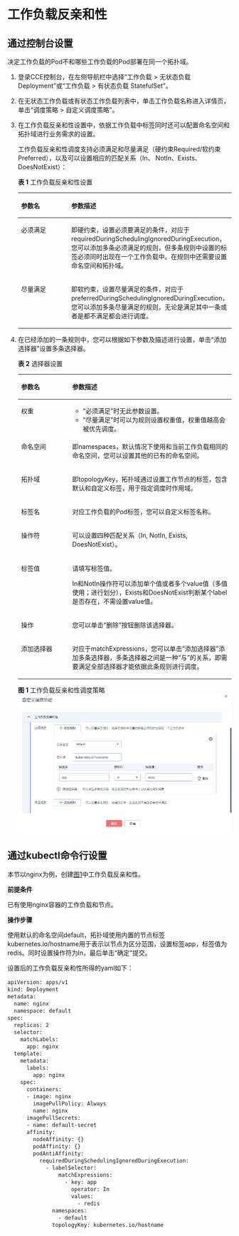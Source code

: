 # 工作负载反亲和性<a name="cce_01_0234"></a>

## 通过控制台设置<a name="section984110391216"></a>

决定工作负载的Pod不和哪些工作负载的Pod部署在同一个拓扑域。

1.  登录CCE控制台，在左侧导航栏中选择“工作负载 \> 无状态负载 Deployment”或“工作负载 \> 有状态负载 StatefulSet”。
2.  在无状态工作负载或有状态工作负载列表中，单击工作负载名称进入详情页，单击“调度策略 \> 自定义调度策略”。
3.  在工作负载反亲和性设置中，依据工作负载中标签同时还可以配置命名空间和拓扑域进行业务需求的设置。

    工作负载反亲和性调度支持必须满足和尽量满足（硬约束Required/软约束Preferred），以及可以设置相应的匹配关系（In、 NotIn、Exists、DoesNotExist）：

    **表 1**  工作负载反亲和性设置

    <a name="table202751247311"></a>
    <table><thead align="left"><tr id="row6275154232"><th class="cellrowborder" valign="top" width="23.95%" id="mcps1.2.3.1.1"><p id="p11274641534"><a name="p11274641534"></a><a name="p11274641534"></a>参数名</p>
    </th>
    <th class="cellrowborder" valign="top" width="76.05%" id="mcps1.2.3.1.2"><p id="p12747418317"><a name="p12747418317"></a><a name="p12747418317"></a>参数描述</p>
    </th>
    </tr>
    </thead>
    <tbody><tr id="row1327511413311"><td class="cellrowborder" valign="top" width="23.95%" headers="mcps1.2.3.1.1 "><p id="p1827516415318"><a name="p1827516415318"></a><a name="p1827516415318"></a>必须满足</p>
    </td>
    <td class="cellrowborder" valign="top" width="76.05%" headers="mcps1.2.3.1.2 "><p id="p1427512410317"><a name="p1427512410317"></a><a name="p1427512410317"></a>即硬约束，设置必须要满足的条件，对应于requiredDuringSchedulingIgnoredDuringExecution，您可以添加多条必须满足的规则，但多条规则中设置的标签必须同时出现在一个工作负载中。在规则中还需要设置命名空间和拓扑域。</p>
    </td>
    </tr>
    <tr id="row112751441939"><td class="cellrowborder" valign="top" width="23.95%" headers="mcps1.2.3.1.1 "><p id="p172751442316"><a name="p172751442316"></a><a name="p172751442316"></a>尽量满足</p>
    </td>
    <td class="cellrowborder" valign="top" width="76.05%" headers="mcps1.2.3.1.2 "><p id="p847410388354"><a name="p847410388354"></a><a name="p847410388354"></a>即软约束，设置尽量满足的条件，对应于preferredDuringSchedulingIgnoredDuringExecution，您可以添加多条尽量满足的规则，无论是满足其中一条或者是都不满足都会进行调度。</p>
    </td>
    </tr>
    </tbody>
    </table>

4.  在已经添加的一条规则中，您可以根据如下参数及描述进行设置，单击“添加选择器”设置多条选择器。

    **表 2**  选择器设置

    <a name="table3820121171412"></a>
    <table><thead align="left"><tr id="row118208114146"><th class="cellrowborder" valign="top" width="23.95%" id="mcps1.2.3.1.1"><p id="p8820141131410"><a name="p8820141131410"></a><a name="p8820141131410"></a>参数名</p>
    </th>
    <th class="cellrowborder" valign="top" width="76.05%" id="mcps1.2.3.1.2"><p id="p7820141131415"><a name="p7820141131415"></a><a name="p7820141131415"></a>参数描述</p>
    </th>
    </tr>
    </thead>
    <tbody><tr id="row11564913306"><td class="cellrowborder" valign="top" width="23.95%" headers="mcps1.2.3.1.1 "><p id="p131524913015"><a name="p131524913015"></a><a name="p131524913015"></a>权重</p>
    </td>
    <td class="cellrowborder" valign="top" width="76.05%" headers="mcps1.2.3.1.2 "><a name="ul114651256173313"></a><a name="ul114651256173313"></a><ul id="ul114651256173313"><li>“必须满足”时无此参数设置。</li><li>“尽量满足”时可以为规则设置权重值，权重值越高会被优先调度。</li></ul>
    </td>
    </tr>
    <tr id="row11583112162819"><td class="cellrowborder" valign="top" width="23.95%" headers="mcps1.2.3.1.1 "><p id="p758331272819"><a name="p758331272819"></a><a name="p758331272819"></a>命名空间</p>
    </td>
    <td class="cellrowborder" valign="top" width="76.05%" headers="mcps1.2.3.1.2 "><p id="p10583812112815"><a name="p10583812112815"></a><a name="p10583812112815"></a>即namespaces，默认情况下使用和当前工作负载相同的命名空间，您可以设置其他的已有的命名空间。</p>
    </td>
    </tr>
    <tr id="row710121010284"><td class="cellrowborder" valign="top" width="23.95%" headers="mcps1.2.3.1.1 "><p id="p7102181002814"><a name="p7102181002814"></a><a name="p7102181002814"></a>拓扑域</p>
    </td>
    <td class="cellrowborder" valign="top" width="76.05%" headers="mcps1.2.3.1.2 "><p id="p151023106286"><a name="p151023106286"></a><a name="p151023106286"></a>即topologyKey，拓扑域通过设置工作节点的标签，包含默认和自定义标签，用于指定调度时作用域。</p>
    </td>
    </tr>
    <tr id="row2082010171412"><td class="cellrowborder" valign="top" width="23.95%" headers="mcps1.2.3.1.1 "><p id="p168202112145"><a name="p168202112145"></a><a name="p168202112145"></a>标签名</p>
    </td>
    <td class="cellrowborder" valign="top" width="76.05%" headers="mcps1.2.3.1.2 "><p id="p982013151417"><a name="p982013151417"></a><a name="p982013151417"></a>对应工作负载的Pod标签，您可以自定义标签名称。</p>
    </td>
    </tr>
    <tr id="row782019181410"><td class="cellrowborder" valign="top" width="23.95%" headers="mcps1.2.3.1.1 "><p id="p198241835201413"><a name="p198241835201413"></a><a name="p198241835201413"></a>操作符</p>
    </td>
    <td class="cellrowborder" valign="top" width="76.05%" headers="mcps1.2.3.1.2 "><p id="p882119117140"><a name="p882119117140"></a><a name="p882119117140"></a>可以设置四种匹配关系（In, NotIn, Exists, DoesNotExist）。</p>
    </td>
    </tr>
    <tr id="row14631352121414"><td class="cellrowborder" valign="top" width="23.95%" headers="mcps1.2.3.1.1 "><p id="p9463125251410"><a name="p9463125251410"></a><a name="p9463125251410"></a>标签值</p>
    </td>
    <td class="cellrowborder" valign="top" width="76.05%" headers="mcps1.2.3.1.2 "><p id="p16464155219144"><a name="p16464155219144"></a><a name="p16464155219144"></a>请填写标签值。</p>
    <p id="p35182478198"><a name="p35182478198"></a><a name="p35182478198"></a>In和NotIn操作符可以添加单个值或者多个value值（多值使用；进行划分），Exists和DoesNotExist判断某个label是否存在，不需设置value值。</p>
    </td>
    </tr>
    <tr id="row09151254201410"><td class="cellrowborder" valign="top" width="23.95%" headers="mcps1.2.3.1.1 "><p id="p19915155416141"><a name="p19915155416141"></a><a name="p19915155416141"></a>操作</p>
    </td>
    <td class="cellrowborder" valign="top" width="76.05%" headers="mcps1.2.3.1.2 "><p id="p2915054201417"><a name="p2915054201417"></a><a name="p2915054201417"></a>您可以单击“删除”按钮删除该选择器。</p>
    </td>
    </tr>
    <tr id="row134525715142"><td class="cellrowborder" valign="top" width="23.95%" headers="mcps1.2.3.1.1 "><p id="p845155741412"><a name="p845155741412"></a><a name="p845155741412"></a>添加选择器</p>
    </td>
    <td class="cellrowborder" valign="top" width="76.05%" headers="mcps1.2.3.1.2 "><p id="p1145757121416"><a name="p1145757121416"></a><a name="p1145757121416"></a>对应于matchExpressions，您可以单击“添加选择器”添加多条选择器，多条选择器之间是一种“与”的关系，即需要满足全部选择器才能依据此条规则进行调度。</p>
    </td>
    </tr>
    </tbody>
    </table>

    **图 1**  工作负载反亲和性调度策略<a name="fig870945915353"></a>  
    ![](figures/工作负载反亲和性调度策略.png "工作负载反亲和性调度策略")


## 通过kubectl命令行设置<a name="section93428308559"></a>

本节以nginx为例，创建[图1](#fig870945915353)中工作负载反亲和性。

**前提条件**

已有使用nginx容器的工作负载和节点。

**操作步骤**

使用默认的命名空间default，拓扑域使用内置的节点标签kubernetes.io/hostname用于表示以节点为区分范围，设置标签app，标签值为redis。同时设置操作符为In，最后单击“确定“提交。

设置后的工作负载反亲和性所得的yaml如下：

```
apiVersion: apps/v1
kind: Deployment
metadata:
  name: nginx
  namespace: default
spec:
  replicas: 2
  selector:
    matchLabels:
      app: nginx 
  template:
    metadata:
      labels:
        app: nginx
    spec:
      containers:
      - image: nginx 
        imagePullPolicy: Always
        name: nginx
      imagePullSecrets:
      - name: default-secret
      affinity:
        nodeAffinity: {}
        podAffinity: {}
        podAntiAffinity:
          requiredDuringSchedulingIgnoredDuringExecution:
            - labelSelector:
                matchExpressions:
                  - key: app
                    operator: In
                    values:
                      - redis
              namespaces:
                - default
              topologyKey: kubernetes.io/hostname
```


